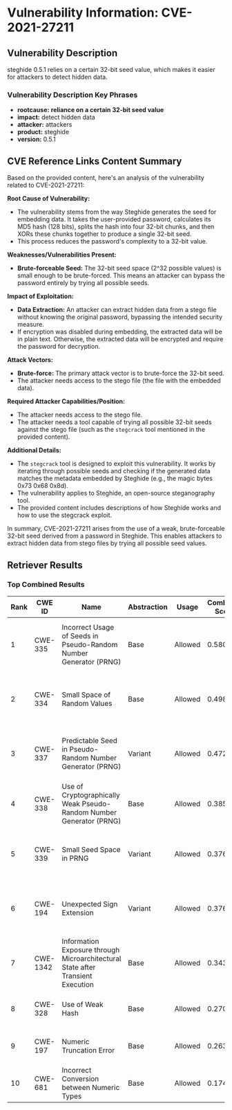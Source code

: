 # Vulnerability Information: CVE-2021-27211

## Vulnerability Description
steghide 0.5.1 relies on a certain 32-bit seed value, which makes it easier for attackers to detect hidden data.

### Vulnerability Description Key Phrases
- **rootcause:** **reliance on a certain 32-bit seed value**
- **impact:** detect hidden data
- **attacker:** attackers
- **product:** steghide
- **version:** 0.5.1

## CVE Reference Links Content Summary
Based on the provided content, here's an analysis of the vulnerability related to CVE-2021-27211:

**Root Cause of Vulnerability:**

*   The vulnerability stems from the way Steghide generates the seed for embedding data. It takes the user-provided password, calculates its MD5 hash (128 bits), splits the hash into four 32-bit chunks, and then XORs these chunks together to produce a single 32-bit seed.
*   This process reduces the password's complexity to a 32-bit value.

**Weaknesses/Vulnerabilities Present:**

*   **Brute-forceable Seed:** The 32-bit seed space (2^32 possible values) is small enough to be brute-forced. This means an attacker can bypass the password entirely by trying all possible seeds.

**Impact of Exploitation:**

*   **Data Extraction:** An attacker can extract hidden data from a stego file without knowing the original password, bypassing the intended security measure.
*   If encryption was disabled during embedding, the extracted data will be in plain text. Otherwise, the extracted data will be encrypted and require the password for decryption.

**Attack Vectors:**

*   **Brute-force:** The primary attack vector is to brute-force the 32-bit seed.
*   The attacker needs access to the stego file (the file with the embedded data).

**Required Attacker Capabilities/Position:**

*   The attacker needs access to the stego file.
*   The attacker needs a tool capable of trying all possible 32-bit seeds against the stego file (such as the `stegcrack` tool mentioned in the provided content).

**Additional Details:**

*   The `stegcrack` tool is designed to exploit this vulnerability. It works by iterating through possible seeds and checking if the generated data matches the metadata embedded by Steghide (e.g., the magic bytes 0x73 0x68 0x8d).
*   The vulnerability applies to Steghide, an open-source steganography tool.
*   The provided content includes descriptions of how Steghide works and how to use the stegcrack exploit.

In summary, CVE-2021-27211 arises from the use of a weak, brute-forceable 32-bit seed derived from a password in Steghide. This enables attackers to extract hidden data from stego files by trying all possible seed values.

## Retriever Results

### Top Combined Results

| Rank | CWE ID | Name | Abstraction | Usage | Combined Score | Retrievers | Individual Scores |
|------|--------|------|-------------|-------|---------------|------------|-------------------|
| 1 | CWE-335 | Incorrect Usage of Seeds in Pseudo-Random Number Generator (PRNG) | Base | Allowed | 0.5801 | dense, sparse, graph | dense: 0.483, sparse: 0.211, graph: 0.609 |
| 2 | CWE-334 | Small Space of Random Values | Base | Allowed | 0.4985 | dense, sparse, graph | dense: 0.438, sparse: 0.118, graph: 0.592 |
| 3 | CWE-337 | Predictable Seed in Pseudo-Random Number Generator (PRNG) | Variant | Allowed | 0.4725 | dense, sparse, graph | dense: 0.464, sparse: 0.152, graph: 0.539 |
| 4 | CWE-338 | Use of Cryptographically Weak Pseudo-Random Number Generator (PRNG) | Base | Allowed | 0.3857 | sparse, graph | sparse: 0.139, graph: 0.857 |
| 5 | CWE-339 | Small Seed Space in PRNG | Variant | Allowed | 0.3764 | dense, sparse, graph | dense: 0.432, sparse: 0.120, graph: 0.344 |
| 6 | CWE-194 | Unexpected Sign Extension | Variant | Allowed | 0.3764 | dense, sparse, graph | dense: 0.420, sparse: 0.138, graph: 0.331 |
| 7 | CWE-1342 | Information Exposure through Microarchitectural State after Transient Execution | Base | Allowed | 0.3433 | sparse, graph | sparse: 0.127, graph: 0.757 |
| 8 | CWE-328 | Use of Weak Hash | Base | Allowed | 0.2705 | dense, sparse | dense: 0.422, sparse: 0.103 |
| 9 | CWE-197 | Numeric Truncation Error | Base | Allowed | 0.2637 | sparse, graph | sparse: 0.122, graph: 0.543 |
| 10 | CWE-681 | Incorrect Conversion between Numeric Types | Base | Allowed | 0.1747 | sparse, graph | sparse: 0.113, graph: 0.307 |

